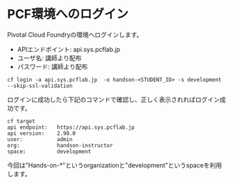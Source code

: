 # PCF環境へのログイン

Pivotal Cloud Foundryの環境へログインします。

* APIエンドポイント: api.sys.pcflab.jp
* ユーザ名: 講師より配布
* パスワード: 講師より配布

``` console
cf login -a api.sys.pcflab.jp  -o handson-<STUDENT_ID> -s development --skip-ssl-validation
```

ログインに成功したら下記のコマンドで確認し、正しく表示されればログイン成功です。

``` console
cf target
api endpoint:   https://api.sys.pcflab.jp
api version:    2.98.0
user:           admin
org:            handson-instructor
space:          development
```

今回は"Hands-on-*"というorganizationと"development"というspaceを利用します。
